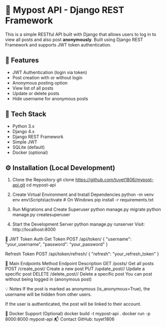 # 📝 Mypost API - Django REST Framework

This is a simple RESTful API built with Django that allows users to log in to view all posts and also post **anonymously**. Built using Django REST Framework and supports JWT token authentication.

## 🚀 Features

- JWT Authentication (login via token)
- Post creation with or without login
- Anonymous posting option
- View list of all posts
- Update or delete posts
- Hide username for anonymous posts

## 🧱 Tech Stack

- Python 3.x
- Django 4.x
- Django REST Framework
- Simple JWT
- SQLite (default)
- Docker (optional)

## ⚙️ Installation (Local Development)

1. Clone the Repository
git clone https://github.com/tuyet1806/mypost-api.git
cd mypost-api

2. Create Virtual Environment and Install Dependencies
python -m venv env
env\Scripts\activate  # On Windows
pip install -r requirements.txt

3. Run Migrations and Create Superuser
python manage.py migrate
python manage.py createsuperuser

4. Start the Development Server
python manage.py runserver
Visit: http://localhost:8000

🔐 JWT Token Auth
Get Token
POST /api/token/
{
    "username": "your_username",
    "password": "your_password"
}

Refresh Token
POST /api/token/refresh/
{
    "refresh": "your_refresh_token"
}

📌 Main Endpoints
Method	Endpoint	Description
GET	/posts/	Get all posts
POST	/create_post/	Create a new post
PUT	/update_post/<id>/	Update a specific post
DELETE	/delete_post/<id>/	Delete a specific post
You can post without being logged in (anonymous post)

💡 Notes
If the post is marked as anonymous (is_anonymous=True), the username will be hidden from other users.

If the user is authenticated, the post will be linked to their account.

📂 Docker Support (Optional)
docker build -t mypost-api .
docker run -p 8000:8000 mypost-api
📬 Contact
GitHub: tuyet1806

